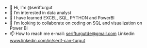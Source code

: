 - 👋 Hi, I’m @serifturgut
- 👀 I’m interested in data analyst
- 🌱 I have learned EXCEL, SQL, PYTHON and PowerBI
- 💞️ I’m looking to collaborate on coding on SQL and visualization on Power BI
- 📫 How to reach me e-mail: serifturgutde@gmail.com
                      Linkedin www.linkedin.com/in/şerif-can-turgut


<!---
serifturgut/serifturgut is a ✨ special ✨ repository because its `README.md` (this file) appears on your GitHub profile.
You can click the Preview link to take a look at your changes.
--->
